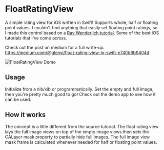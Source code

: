 FloatRatingView
=================

A simple rating view for iOS written in Swift! Supports whole, half or floating point values. I couldn't find anything that easily set floating point ratings, so I made this control based on a [Ray Wenderlich tutorial](http://goo.gl/B49Al4). Some of the best iOS tutorials that I've come across.

Check out the post on medium for a full write-up.<br />
https://medium.com/@glenyi/float-rating-view-in-swift-e740b6b9404d

![FloatRatingView Demo](https://raw.githubusercontent.com/strekfus/FloatRatingView/master/FloatRatingView.gif "FloatRatingView Demo")

Usage
-----

Initialize from a nib/xib or programmatically. Set the empty and full image, then you're pretty much good to go! Check out the demo app to see how it can be used.

How it works
------------

The concept is a little different from the source tutorial. The float rating view lays the full image views on top of the empty image views then sets the CALayer mask property to partially hide full images. The full image view mask frame is calculated whenever needed for half or floating point values.
